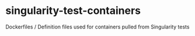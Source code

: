 # singularity-test-containers
Dockerfiles / Definition files used for containers pulled from Singularity tests

